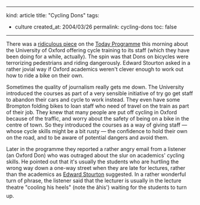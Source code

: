 -----
kind: article
title: "Cycling Dons"
tags:
- culture
created_at: 2004/03/26
permalink: cycling-dons
toc: false
-----

<p>There was a <a href="http://www.bbc.co.uk/radio4/today/listenagain/ram/today3_dons_20040326.ram" title="The interview - this is a link to a RealOne *.ram file">ridiculous piece</a> on the <a href="http://www.bbc.co.uk/radio4/today/" title="The Today Programme - BBC Radio">Today Programme</a> this morning about the University of Oxford offering cycle training to its staff (which they have been doing for a while, actually). The spin was that Dons on bicycles were terrorizing pedestrians and riding dangerously. Edward Stourton asked in a rather jovial way if Oxford academics weren't clever enough to work out how to ride a bike on their own.</p>

<p>Sometimes the quality of journalism really gets me down. The University introduced the courses as part of a very sensible initiative of try go get staff to abandon their cars and cycle to work instead. They even have some Brompton folding bikes to loan staff who need of travel on the train as part of their job. They knew that many people are put off cycling in Oxford because of the traffic, and worry about the safety of being on a bike in the centre of town. So they introduced the courses as a way of giving staff &mdash; whose cycle skills might be a bit rusty &mdash; the confidence to hold their own on the road, and to be aware of potential dangers and avoid them.</p>

<p>Later in the programme they reported a rather angry email from a listener (an Oxford Don) who was outraged about the slur on academics' cycling skills. He pointed out that it's usually the students who are hurtling the wrong way down a one-way street when they are late for lectures, rather than the academics as <a href="http://www.bbc.co.uk/radio4/today/about/meet/pres.shtml?stourton" title="Profile of Edward Stourton">Edward Stourton</a> suggested. In a rather wonderful turn of phrase, the listener said that the lecturer is usually in the lecture theatre "cooling his heels" (note the âhis') waiting for the students to turn up.</p>


